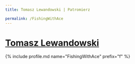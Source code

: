 ```yaml
---
title: Tomasz Lewandowski | Patromierz

permalink: /FishingWithAce
---
```


# [Tomasz Lewandowski](https://patronite.pl/FishingWithAce)

{% include profile.md name="FishingWithAce" prefix="f" %}
